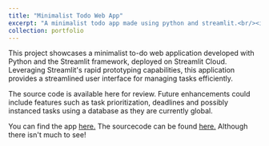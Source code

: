 ```yaml
---
title: "Minimalist Todo Web App"
excerpt: "A minimalist todo app made using python and streamlit.<br/><img src='/images/minimalist_todo_app.png'>"
collection: portfolio
---
```


This project showcases a minimalist to-do web application developed with Python and the Streamlit framework, deployed on Streamlit Cloud. Leveraging Streamlit's rapid prototyping capabilities, this application provides a streamlined user interface for managing tasks efficiently.

The source code is available here for review. Future enhancements could include features such as task prioritization, deadlines and possibly instanced tasks using a database as they are currently global.

You can find the app [here.](https://jacks-todo-app.streamlit.app)
The sourcecode can be found [here.](https://github.com/JackDKillelea/python-todo-list) Although there isn't much to see!